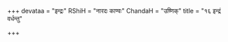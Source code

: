 +++
devataa = "इन्द्रः"
RShiH = "नारदः काण्वः"
ChandaH = "उष्णिक्"
title = "१६ इन्द्रं वर्धन्तु"

+++
